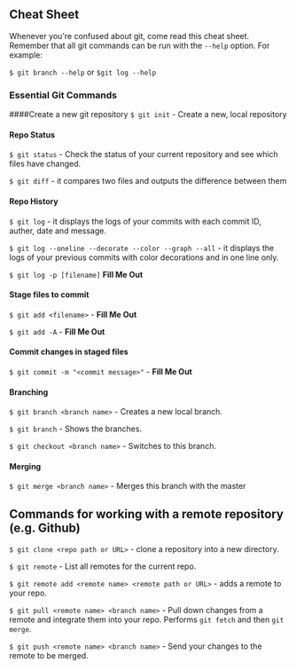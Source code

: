 <h2> Cheat Sheet </h2>

Whenever you're confused about git, come read this cheat sheet. Remember that all git commands can be run with the `--help` option. For example:

`$ git branch --help` or `$git log --help`

### Essential Git Commands

####Create a new git repository
`$ git init` - Create a new, local repository

#### Repo Status
`$ git status` - Check the status of your current repository and see which files have changed.

`$ git diff` - it compares two files and outputs the difference between them

#### Repo History
`$ git log` - it displays the logs of your commits with each commit ID, auther, date and message.

`$ git log --oneline --decorate --color --graph --all` - it displays the logs of your previous commits with color decorations and in one line only. 

`$ git log -p [filename]` __Fill Me Out__

#### Stage files to commit
`$ git add <filename>` - __Fill Me Out__

`$ git add -A` - __Fill Me Out__

#### Commit changes in staged files
`$ git commit -m "<commit message>"` - __Fill Me Out__

#### Branching
`$ git branch <branch name>` - Creates a new local branch.

`$ git branch` - Shows the branches.

`$ git checkout <branch name>` - Switches to this branch.

#### Merging

`$ git merge <branch name>` - Merges this branch with the master

## Commands for working with a remote repository (e.g. Github)

`$ git clone <repo path or URL>` - clone a repository into a new directory.

`$ git remote` - List all remotes for the current repo.

`$ git remote add <remote name> <remote path or URL>` - adds a remote to your repo.

`$ git pull <remote name> <branch name>` - Pull down changes from a remote and integrate them into your repo. Performs `git fetch` and then `git merge`.

`$ git push <remote name> <branch name>` - Send your changes to the remote to be merged.